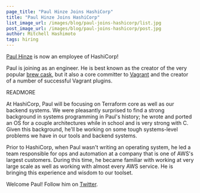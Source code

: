 ```yaml
---
page_title: "Paul Hinze Joins HashiCorp"
title: "Paul Hinze Joins HashiCorp"
list_image_url: /images/blog/paul-joins-hashicorp/list.jpg
post_image_url: /images/blog/paul-joins-hashicorp/post.jpg
author: Mitchell Hashimoto
tags: hiring
---
```


[Paul Hinze](https://github.com/phinze) is now an employee of
HashiCorp!

Paul is joining as an engineer. He is best known as the creator of the
very popular [brew cask](http://caskroom.io/), but it also a core committer
to [Vagrant](https://www.vagrantup.com) and the creator of a number of
successful Vagrant plugins.

READMORE

At HashiCorp, Paul will be focusing on Terraform core as well as our
backend systems. We were pleasantly surprised to find a strong background
in systems programming in Paul's history; he wrote and ported an OS for
a couple architectures while in school and is very strong with C.
Given this background, he'll be working on some tough systems-level problems
we have in our tools and backend systems.

Prior to HashiCorp, when Paul wasn't writing an operating system, he
led a team responsible for ops and automation at a company that is one of
AWS's largest customers. During this time, he became familiar with working
at very large scale as well as working with almost every AWS service. He
is bringing this experience and wisdom to our toolset.

Welcome Paul! Follow him on [Twitter](https://twitter.com/phinze).

